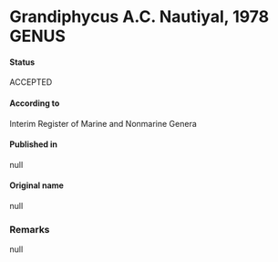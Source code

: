 # Grandiphycus A.C. Nautiyal, 1978 GENUS

#### Status
ACCEPTED

#### According to
Interim Register of Marine and Nonmarine Genera

#### Published in
null

#### Original name
null

### Remarks
null